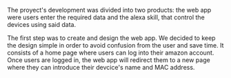 The proyect's development was divided into two products: the web app were users enter the required data and the alexa skill, that control the devices using said data.

The first step was to create and design the web app. We decided to keep the design simple in order to avoid confusion from the user and save time. It consists of a home page where
users can log into their amazon account. Once users are logged in, the web app will redirect them to a new page where they can introduce their devcice's name and MAC address.
